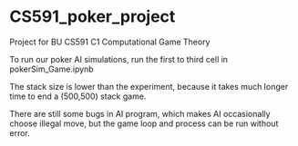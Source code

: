 # CS591_poker_project
Project for BU CS591 C1 Computational Game Theory 

To run our poker AI simulations, run the first to third cell in pokerSim_Game.ipynb

The stack size is lower than the experiment, because it takes much longer time to end a (500,500) stack game.

There are still some bugs in AI program, which makes AI occasionally choose illegal move, but the game loop and process can be run without error.